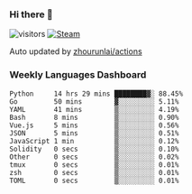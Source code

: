 ### Hi there 👋

![visitors](https://visitor-badge.glitch.me/badge?page_id=zhourunlai)
[![Steam](https://img.shields.io/badge/dynamic/json?label=Steam&query=%24.data.totalSubs&url=https%3A%2F%2Fapi.spencerwoo.com%2Fsubstats%2F%3Fsource%3DsteamGames%26queryKey%3D76561198285156854&suffix=%20Games&logo=steam&labelColor=134375&color=0b1a37&longCache=true)](http://steamcommunity.com/profiles/76561198285156854)

Auto updated by <a href="https://github.com/zhourunlai/zhourunlai/actions" target="_blank">zhourunlai/actions</a>

### Weekly Languages Dashboard

<!--PART:wakatime-->
```text
Python     14 hrs 29 mins ████████▓░ 88.45%
Go         50 mins        ▓░░░░░░░░░ 5.11%
YAML       41 mins        ▒░░░░░░░░░ 4.19%
Bash       8 mins         ▒░░░░░░░░░ 0.90%
Vue.js     5 mins         ▒░░░░░░░░░ 0.56%
JSON       5 mins         ▒░░░░░░░░░ 0.51%
JavaScript 1 min          ▒░░░░░░░░░ 0.12%
Solidity   0 secs         ▒░░░░░░░░░ 0.10%
Other      0 secs         ▒░░░░░░░░░ 0.02%
tmux       0 secs         ▒░░░░░░░░░ 0.01%
zsh        0 secs         ▒░░░░░░░░░ 0.01%
TOML       0 secs         ▒░░░░░░░░░ 0.01%
```
<!--PART:wakatime-->
